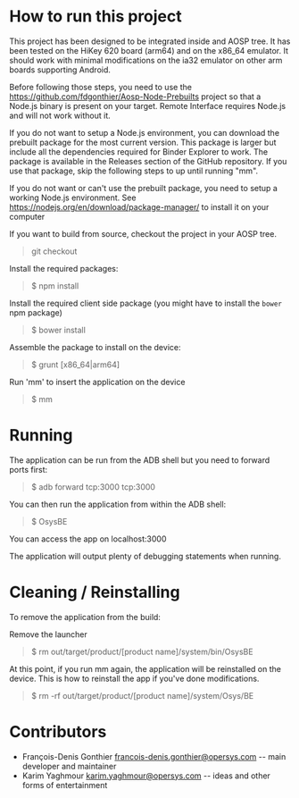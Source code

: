 # How to run this project

This project has been designed to be integrated inside and AOSP tree. It has been tested on the HiKey 620 board (arm64) and on the x86_64 emulator. It should work with minimal modifications on the ia32 emulator on other arm boards supporting Android.

Before following those steps, you need to use the https://github.com/fdgonthier/Aosp-Node-Prebuilts project so that a Node.js binary is present on your target. Remote Interface requires Node.js and will not work without it.

If you do not want to setup a Node.js environment, you can download the prebuilt package for the most current version. This package is larger but include all the dependencies required for Binder Explorer to work. The package is available in the Releases section of the GitHub repository. If you use that package, skip the following steps to up until running "mm".

If you do not want or can't use the prebuilt package, you need to setup a working Node.js environment. See https://nodejs.org/en/download/package-manager/ to install it on your computer

If you want to build from source, checkout the project in your AOSP tree.

> git checkout 

Install the required packages:

> $ npm install

Install the required client side package (you might have to install the `bower` npm package)

> $ bower install

Assemble the package to install on the device:

> $ grunt [x86_64|arm64]

Run 'mm' to insert the application on the device

> $ mm

# Running

The application can be run from the ADB shell but you need to forward ports first:

> $ adb forward tcp:3000 tcp:3000

You can then run the application from within the ADB shell:

> $ OsysBE

You can access the app on localhost:3000

The application will output plenty of debugging statements when running.

# Cleaning / Reinstalling

To remove the application from the build:

Remove the launcher

> $ rm out/target/product/[product name]/system/bin/OsysBE

At this point, if you run mm again, the application will be reinstalled on the device. This is how to reinstall the app if you've done modifications.

> $ rm -rf out/target/product/[product name]/system/Osys/BE

# Contributors

* François-Denis Gonthier francois-denis.gonthier@opersys.com -- main developer and maintainer
* Karim Yaghmour karim.yaghmour@opersys.com -- ideas and other forms of entertainment
